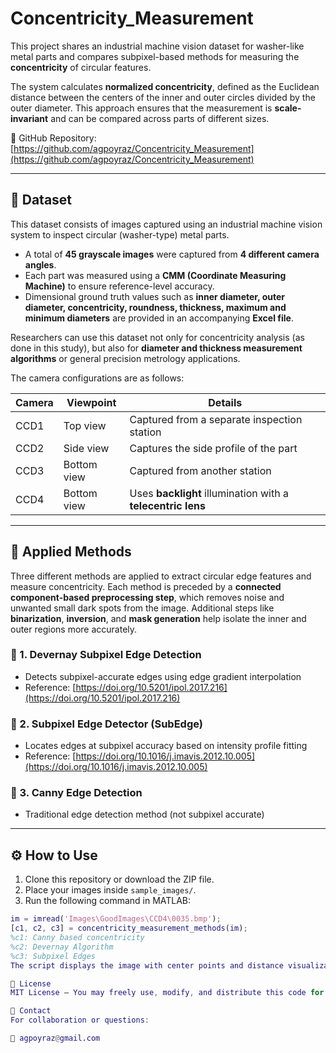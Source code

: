 # Concentricity_Measurement

This project shares an industrial machine vision dataset for washer-like metal parts and compares subpixel-based methods for measuring the **concentricity** of circular features.

The system calculates **normalized concentricity**, defined as the Euclidean distance between the centers of the inner and outer circles divided by the outer diameter. This approach ensures that the measurement is **scale-invariant** and can be compared across parts of different sizes.

🔗 GitHub Repository: [https://github.com/agpoyraz/Concentricity_Measurement](https://github.com/agpoyraz/Concentricity_Measurement)

---

## 📁 Dataset

This dataset consists of images captured using an industrial machine vision system to inspect circular (washer-type) metal parts.

- A total of **45 grayscale images** were captured from **4 different camera angles**.
- Each part was measured using a **CMM (Coordinate Measuring Machine)** to ensure reference-level accuracy.
- Dimensional ground truth values such as **inner diameter, outer diameter, concentricity, roundness, thickness, maximum and minimum diameters** are provided in an accompanying **Excel file**.

Researchers can use this dataset not only for concentricity analysis (as done in this study), but also for **diameter and thickness measurement algorithms** or general precision metrology applications.

The camera configurations are as follows:

| Camera | Viewpoint     | Details                                       |
|--------|----------------|-----------------------------------------------|
| CCD1   | Top view       | Captured from a separate inspection station   |
| CCD2   | Side view      | Captures the side profile of the part         |
| CCD3   | Bottom view    | Captured from another station                 |
| CCD4   | Bottom view    | Uses **backlight** illumination with a **telecentric lens** |

---

## 🧠 Applied Methods

Three different methods are applied to extract circular edge features and measure concentricity. Each method is preceded by a **connected component-based preprocessing step**, which removes noise and unwanted small dark spots from the image. Additional steps like **binarization**, **inversion**, and **mask generation** help isolate the inner and outer regions more accurately.

### 🔸 1. Devernay Subpixel Edge Detection  
- Detects subpixel-accurate edges using edge gradient interpolation  
- Reference: [https://doi.org/10.5201/ipol.2017.216](https://doi.org/10.5201/ipol.2017.216)

### 🔸 2. Subpixel Edge Detector (SubEdge)  
- Locates edges at subpixel accuracy based on intensity profile fitting  
- Reference: [https://doi.org/10.1016/j.imavis.2012.10.005](https://doi.org/10.1016/j.imavis.2012.10.005)

### 🔸 3. Canny Edge Detection  
- Traditional edge detection method (not subpixel accurate)

---


## ⚙️ How to Use

1. Clone this repository or download the ZIP file.
2. Place your images inside `sample_images/`.
3. Run the following command in MATLAB:

```matlab
im = imread('Images\GoodImages\CCD4\0035.bmp');
[c1, c2, c3] = concentricity_measurement_methods(im);
%c1: Canny based concentricity
%c2: Devernay Algorithm
%c3: Subpixel Edges
The script displays the image with center points and distance visualizations.

📖 License
MIT License – You may freely use, modify, and distribute this code for academic or industrial purposes. Please cite the work if used in research.

🤝 Contact
For collaboration or questions:

📧 agpoyraz@gmail.com
